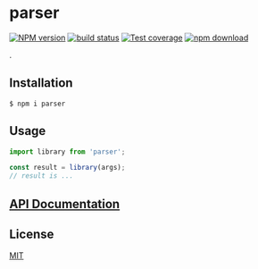 # parser

[![NPM version][npm-image]][npm-url]
[![build status][ci-image]][ci-url]
[![Test coverage][codecov-image]][codecov-url]
[![npm download][download-image]][download-url]

.

## Installation

`$ npm i parser`

## Usage

```js
import library from 'parser';

const result = library(args);
// result is ...
```

## [API Documentation](https://cheminfo.github.io/parser/)

## License

[MIT](./LICENSE)

[npm-image]: https://img.shields.io/npm/v/parser.svg
[npm-url]: https://www.npmjs.com/package/parser
[ci-image]: https://github.com/cheminfo/parser/workflows/Node.js%20CI/badge.svg?branch=master
[ci-url]: https://github.com/cheminfo/parser/actions?query=workflow%3A%22Node.js+CI%22
[codecov-image]: https://img.shields.io/codecov/c/github/cheminfo/parser.svg
[codecov-url]: https://codecov.io/gh/cheminfo/parser
[download-image]: https://img.shields.io/npm/dm/parser.svg
[download-url]: https://www.npmjs.com/package/parser
